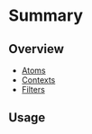# Summary

## Overview

* [Atoms](overview/atoms.md)
* [Contexts](overview/contexts.md)
* [Filters](overview/filters.md)

## Usage